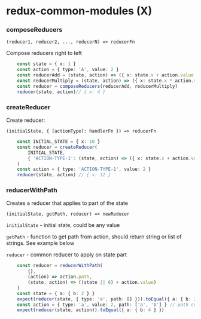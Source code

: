 # redux-common-modules (X)

### composeReducers

`(reducer1, reducer2, ..., reducerN) => reducerFn`

Compose reducers right to left
```typescript
    const state = { x: 1 }
    const action = { type: 'A', value: 2 }
    const reducerAdd = (state, action) => ({ x: state.x + action.value })
    const reducerMultiply = (state, action) => ({ x: state.x * action.value })
    const reducer = composeReducers(reducerAdd, reducerMultiply)
    reducer(state, action)// { x: 4 }
```

### createReducer

Create reducer:

`(initialState, { [actionType]: handlerFn }) => reducerFn`

```typescript
    const INITIAL_STATE = { x: 10 }
    const reducer = createReducer(
        INITIAL_STATE,
        { 'ACTION-TYPE-1': (state, action) => ({ x: state.x + action.value }) }
    )
    const action = { type: 'ACTION-TYPE-1', value: 2 }
    reducer(state, action) // { x: 12 }
```

### reducerWithPath

Creates a reducer that applies to part of the state

`(initialState, getPath, reducer) => newReducer`

`initialState` - initial state, could be any value

`getPath` - function to get path from action, should return string or list of strings. See example below

`reducer` - common reducer to apply on state part

```typescript
    const reducer = reducerWithPath(
        {},
        (action) => action.path,
        (state, action) => ((state || 0) + action.value)
    )
    const state = { a: { b: 2 } }
    expect(reducer(state, { type: 'a', path: [] })).toEqual({ a: { b: 2 } })
    const action = { type: 'a', value: 2, path: ['a', 'b'] } // path could be 'a.b'
    expect(reducer(state, action)).toEqual({ a: { b: 4 } })
```
